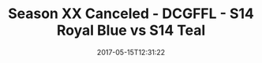 ---
title: Season XX Canceled - DCGFFL - S14 Royal Blue vs S14 Teal
teams-score:
- team: _teams/s14-royal.md
  score: 27
- team: _teams/s14-teal.md
  score: 14
mvp: Scott, Matt
game-ball: Chris, Matt
season: 14
week: 9
date: '2017-05-15T12:31:22'
pageid: season-14-playoffs-may-14-2017-5104-vs-5106
---